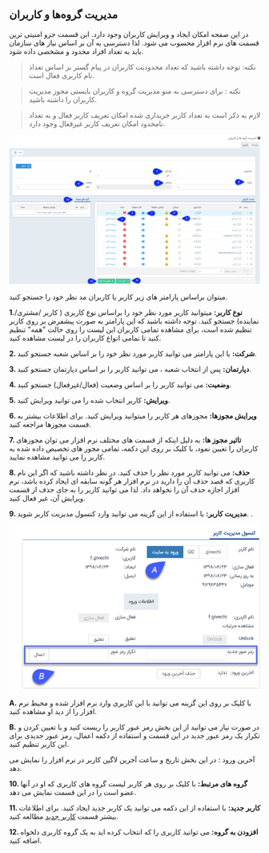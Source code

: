 ﻿## مدیریت گروه‌ها و کاربران


در این صفحه امکان ایجاد و ویرایش کاربران وجود دارد. این قسمت جزو امنیتی ترین قسمت های نرم افزار محسوب می شود. لذا دسترسی به آن بر اساس نیاز های سازمان باید به تعداد افراد محدود و مشخصی داده شود.

> نکته: توجه داشته باشید که تعداد محدودیت کاربران در پیام گستر بر اساس تعداد نام کاربری فعال است.

> نکته : برای دسترسی به منو مدیریت گروه و کاربران بایستی مجوز مدیریت کاربران را داشته باشید.

> لازم به ذکر است به تعداد کاربر خریداری شده امکان تعریف کاربر فعال و به تعداد نامحدود امکان تعریف کاربر غیرفعال وجود دارد. 

![](Users1.jpg)

میتوان براساس پارامتر های زیر کاربر یا کاربران مد نظر خود را جستجو کنید.

**1.نوع کاربر:** میتوانید کاربر مورد نظر خود را براساس نوع کاربری ( کاربر /مشتری/نماینده) جستجو کنید. توجه داشته باشید که این پارامتر به صورت پیشفرض بر روی کاربر تنظیم شده است، برای مشاهده تمامی کاربران این لیست را روی حالت "همه" تنظیم کنید تا تمامی انواع کاربران را در لیست مشاهده کنید.

**2. شرکت:** با این پارامتر می توانید کاربر مورد نظر خود را بر اساس شعبه جستجو کنید.

**3. دپارتمان:** پس از انتخاب شعبه ، می توانید کاربر را بر اساس دپارتمان جستجو کنید.

**4. وضعیت:** می توانید کاربر را بر اساس وضعیت (فعال/غیرفعال) جستجو کنید.

**5. ویرایش:** کاربر انتخاب شده را می توانید ویرایش کنید.

**6. ویرایش مجوزها:** مجوزهای هر کاربر را میتوانید ویرایش کنید. برای اطلاعات بیشتر به قسمت مجوزها مراجعه کنید.

**7. تاثیر مجوز ها:** به دلیل اینکه از قسمت های مختلف نرم افزار می توان مجوزهای کاربران را تعیین نمود، با کلیک بر روی این دکمه، تمامی مجوز های  تخصیص داده شده به کاربر را می توانید مشاهده نمایید.

**8. حذف:** می توانید کاربر مورد نظر را حذف کنید. در نظر داشته باشید که اگر این نام کاربری که قصد حذف آن را دارید در نرم افزار هر گونه سابقه ای ایجاد کرده باشد، نرم افزار اجازه حذف آن را نخواهد داد. لذا می توانید کاربر را به جای حذف از قسمت ویرایش آن، غیر فعال کنید.

**9. مدیریت کاربر:** با استفاده از این گزینه می توانید وارد کنسول مدیریت کاربر شوید. .
 
 
![](user(2).png)


**A.**  با کلیک بر روی این گزینه می توانید با این کاربری وارد نرم افزار شده و محیط نرم افزار را از دید او مشاهده کنید.

**B.** در صورت نیاز می توانید از این بخش رمز عبور کاربر را ریست کنید و  با تعیین کردن و تکرار یک رمز عبور جدید در این قسمت و استفاده از دکمه اعمال، رمز عبور جدیدی برای این کاربر تنظیم کنید.

آخرین ورود : در این بخش تاریخ و ساعت آخرین لاگین کاربر در نرم افزار را نمایش می دهد.

**10. گروه های مرتبط:** با کلیک بر روی هر کاربر لیست گروه های کاربری  که او در آنها عضو است را در این قسمت نمایش می دهد.

**11. کاربر جدید:** با استفاده از این دکمه می توانید یک کاربر جدید ایجاد کنید. برای اطلاعات بیشتر قسمت [کاربر جدید](https://github.com/1stco/PayamGostarDocs/blob/master/help%202.5.4/Settings/Manage-groups-and-users/users/Build-a-new-user/Build-a-new-user.md) مطالعه کنید.

**12. افزودن به گروه:** می توانید کاربری را که انتخاب کرده اید به یک گروه کاربری دلخواه اضافه کنید.

 
 
 
